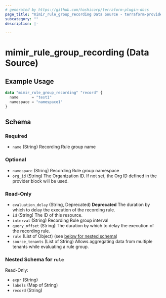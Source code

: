 ```yaml
---
# generated by https://github.com/hashicorp/terraform-plugin-docs
page_title: "mimir_rule_group_recording Data Source - terraform-provider-mimir"
subcategory: ""
description: |-
  
---
```


# mimir_rule_group_recording (Data Source)



## Example Usage

```terraform
data "mimir_rule_group_recording" "record" {
  name      = "test1"
  namespace = "namespace1"
}
```

<!-- schema generated by tfplugindocs -->
## Schema

### Required

- `name` (String) Recording Rule group name

### Optional

- `namespace` (String) Recording Rule group namespace
- `org_id` (String) The Organization ID. If not set, the Org ID defined in the provider block will be used.

### Read-Only

- `evaluation_delay` (String, Deprecated) **Deprecated** The duration by which to delay the execution of the recording rule.
- `id` (String) The ID of this resource.
- `interval` (String) Recording Rule group interval
- `query_offset` (String) The duration by which to delay the execution of the recording rule.
- `rule` (List of Object) (see [below for nested schema](#nestedatt--rule))
- `source_tenants` (List of String) Allows aggregating data from multiple tenants while evaluating a rule group.

<a id="nestedatt--rule"></a>
### Nested Schema for `rule`

Read-Only:

- `expr` (String)
- `labels` (Map of String)
- `record` (String)


